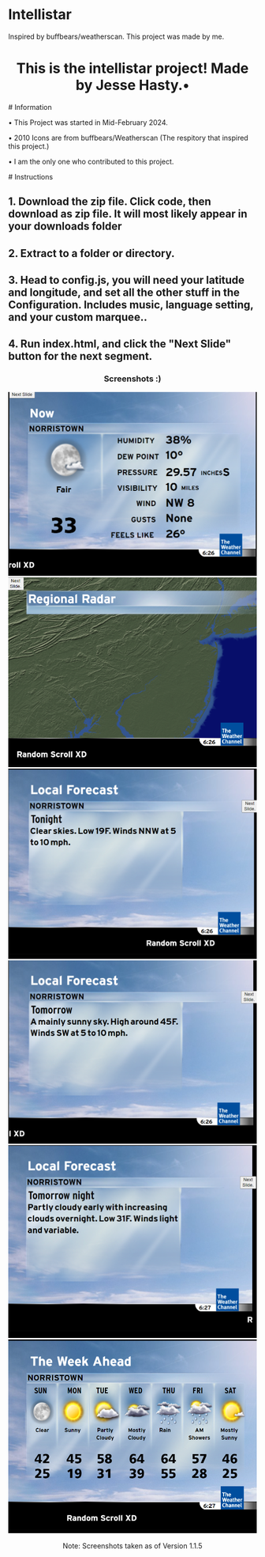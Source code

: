 # Intellistar
Inspired by buffbears/weatherscan. This project was made by me.
 <h1 align="center">This is the intellistar project! Made by Jesse Hasty.•</h1>
# Information
<p>• This Project was started in Mid-February 2024.</p>
<p>• 2010 Icons are from buffbears/Weatherscan (The respitory that inspired this project.)</p>
<p>• I am the only one who contributed to this project.</p>
# Instructions
<h2>1. Download the zip file. Click code, then download as zip file. It will most likely appear in your downloads folder</h2>
 <h2>2. Extract to a folder or directory.</h2>
 <h2>3. Head to config.js, you will need your latitude and longitude, and set all the other stuff in the Configuration. Includes music, language setting, and your custom marquee..</h2>
 <h2>4. Run index.html, and click the "Next Slide" button for the next segment.</h2>
  
  <h3 align="center">Screenshots :)</h3>
  <div align="center">
   <img src="./screenshots/00.png">
    <img src="./screenshots/1.png">
   <img src="./screenshots/2.png">
   <img src="./screenshots/3.png">
   <img src="./screenshots/4.png">
   <img src="./screenshots/5.png">
   <p>Note: Screenshots taken as of Version 1.1.5</p>
  </div>
